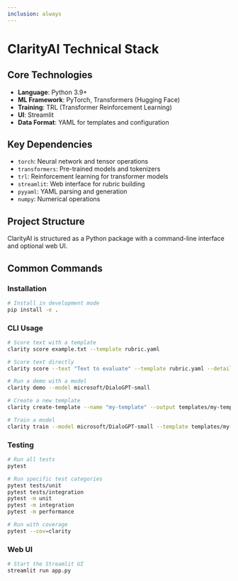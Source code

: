 ```yaml
---
inclusion: always
---
```


# ClarityAI Technical Stack

## Core Technologies

- **Language**: Python 3.9+
- **ML Framework**: PyTorch, Transformers (Hugging Face)
- **Training**: TRL (Transformer Reinforcement Learning)
- **UI**: Streamlit
- **Data Format**: YAML for templates and configuration

## Key Dependencies

- `torch`: Neural network and tensor operations
- `transformers`: Pre-trained models and tokenizers
- `trl`: Reinforcement learning for transformer models
- `streamlit`: Web interface for rubric building
- `pyyaml`: YAML parsing and generation
- `numpy`: Numerical operations

## Project Structure

ClarityAI is structured as a Python package with a command-line interface and optional web UI.

## Common Commands

### Installation

```bash
# Install in development mode
pip install -e .
```

### CLI Usage

```bash
# Score text with a template
clarity score example.txt --template rubric.yaml

# Score text directly
clarity score --text "Text to evaluate" --template rubric.yaml --detailed

# Run a demo with a model
clarity demo --model microsoft/DialoGPT-small

# Create a new template
clarity create-template --name "my-template" --output templates/my-template.yaml

# Train a model
clarity train --model microsoft/DialoGPT-small --template templates/my-template.yaml --steps 20
```

### Testing

```bash
# Run all tests
pytest

# Run specific test categories
pytest tests/unit
pytest tests/integration
pytest -m unit
pytest -m integration
pytest -m performance

# Run with coverage
pytest --cov=clarity
```

### Web UI

```bash
# Start the Streamlit UI
streamlit run app.py
```